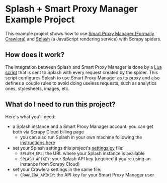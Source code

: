 # Splash + Smart Proxy Manager Example Project

This example project shows how to use [Smart Proxy Manager (Formally Crawlera)](https://www.zyte.com/smart-proxy-manager/)  and [Splash](https://www.zyte.com/splash/) (a JavaScript
rendering service) with Scrapy spiders.


## How does it work?

The integration between Splash and Smart Proxy Manager is done by a
[Lua script](https://github.com/scrapinghub/sample-projects/blob/master/splash_crawlera_example/splash_crawlera_example/scripts/crawlera.lua)
that is sent to Splash with every request created by the spider. This script configures
Splash to use Smart Proxy Manager as its proxy and also defines a couple rules to avoid doing
useless requests, such as analytics ones, stylesheets, images, etc.


## What do I need to run this project?

Here's what you'll need:

- a Splash instance and a Smart Proxy Manager account: you can get both via Scrapy Cloud billing page
  - you can also run Splash in your own machine following the [instructions here](http://splash.readthedocs.io/en/stable/install.html)
- set your Splash settings this project's [settings.py](https://github.com/scrapinghub/sample-projects/blob/master/splash_crawlera_example/splash_crawlera_example/settings.py)
file:
  - `SPLASH_URL`: the URL where your Splash instance is available
  - `SPLASH_APIKEY`: your Splash API key (required if you're using an instance from Scrapy Cloud)
- set your Crawlera settings in the same file:
  - `CRAWLERA_APIKEY`: the API key for your Smart Proxy Manager user
